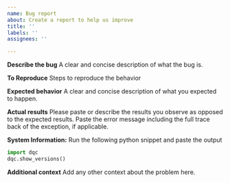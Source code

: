 ```yaml
---
name: Bug report
about: Create a report to help us improve
title: ''
labels: ''
assignees: ''

---
```


**Describe the bug**
A clear and concise description of what the bug is.

**To Reproduce**
Steps to reproduce the behavior

**Expected behavior**
A clear and concise description of what you expected to happen.

**Actual results**
Please paste or describe the results you observe as opposed to the expected results. Paste the error message including the full trace back of the exception, if applicable.

**System Information:**
 Run the following python snippet and paste the output
```py
import dqc
dqc.show_versions()
```

**Additional context**
Add any other context about the problem here.
